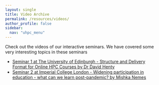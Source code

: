 ```yaml
---
layout: single  
title: Video Archive
permalink: /resources/videos/
author_profile: false
sidebar:
  nav: "uhpc_menu"
---
```


Check out the videos of our interactive seminars. We have covered some very interesting topics in these seminars

 - [Seminar 1 at The University of Edinburgh - Structure and Delivery Format for Online HPC Courses by Dr David Henty](https://www.youtube.com/watch?v=qlKqCcD-UlU)
 - [Seminar 2 at Imperial College London - Widening participation in education - what can we learn post-pandemic? by Mishka Nemes](https://www.youtube.com/watch?v=de2ZhQ0VQgk&t=132s)
